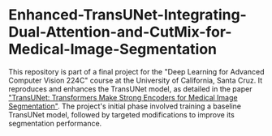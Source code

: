 # Enhanced-TransUNet-Integrating-Dual-Attention-and-CutMix-for-Medical-Image-Segmentation

This repository is part of a final project for the "Deep Learning for Advanced Computer Vision 224C" course at the University of California, Santa Cruz. It reproduces and enhances the TransUNet model, as detailed in the paper ["TransUNet: Transformers Make Strong Encoders for Medical Image Segmentation"]([https://arxiv.org/pdf/2102.04306]). The project's initial phase involved training a baseline TransUNet model, followed by targeted modifications to improve its segmentation performance.





